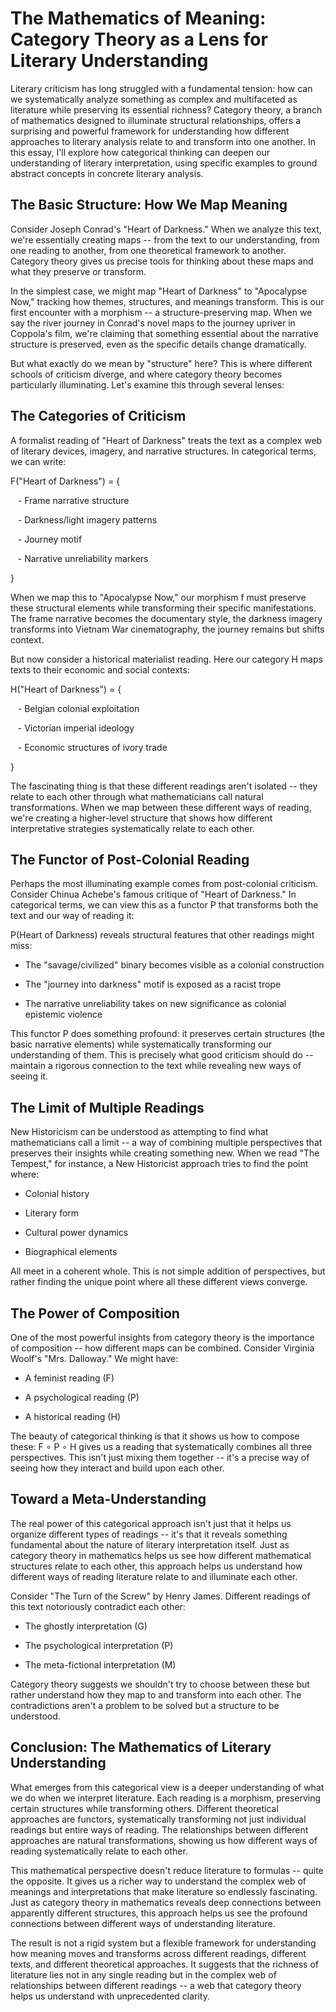# The Mathematics of Meaning: Category Theory as a Lens for Literary Understanding

Literary criticism has long struggled with a fundamental tension: how can we systematically analyze something as complex and multifaceted as literature while preserving its essential richness? Category theory, a branch of mathematics designed to illuminate structural relationships, offers a surprising and powerful framework for understanding how different approaches to literary analysis relate to and transform into one another. In this essay, I'll explore how categorical thinking can deepen our understanding of literary interpretation, using specific examples to ground abstract concepts in concrete literary analysis.

## The Basic Structure: How We Map Meaning

Consider Joseph Conrad's "Heart of Darkness." When we analyze this text, we're essentially creating maps -- from the text to our understanding, from one reading to another, from one theoretical framework to another. Category theory gives us precise tools for thinking about these maps and what they preserve or transform.

In the simplest case, we might map "Heart of Darkness" to "Apocalypse Now," tracking how themes, structures, and meanings transform. This is our first encounter with a morphism -- a structure-preserving map. When we say the river journey in Conrad's novel maps to the journey upriver in Coppola's film, we're claiming that something essential about the narrative structure is preserved, even as the specific details change dramatically.

But what exactly do we mean by "structure" here? This is where different schools of criticism diverge, and where category theory becomes particularly illuminating. Let's examine this through several lenses:

## The Categories of Criticism

A formalist reading of "Heart of Darkness" treats the text as a complex web of literary devices, imagery, and narrative structures. In categorical terms, we can write:

F("Heart of Darkness") = {

   - Frame narrative structure

   - Darkness/light imagery patterns

   - Journey motif

   - Narrative unreliability markers

}

When we map this to "Apocalypse Now," our morphism f must preserve these structural elements while transforming their specific manifestations. The frame narrative becomes the documentary style, the darkness imagery transforms into Vietnam War cinematography, the journey remains but shifts context.

But now consider a historical materialist reading. Here our category H maps texts to their economic and social contexts:

H("Heart of Darkness") = {

   - Belgian colonial exploitation

   - Victorian imperial ideology

   - Economic structures of ivory trade

}

The fascinating thing is that these different readings aren't isolated -- they relate to each other through what mathematicians call natural transformations. When we map between these different ways of reading, we're creating a higher-level structure that shows how different interpretative strategies systematically relate to each other.

## The Functor of Post-Colonial Reading

Perhaps the most illuminating example comes from post-colonial criticism. Consider Chinua Achebe's famous critique of "Heart of Darkness." In categorical terms, we can view this as a functor P that transforms both the text and our way of reading it:

P(Heart of Darkness) reveals structural features that other readings might miss:

- The "savage/civilized" binary becomes visible as a colonial construction

- The "journey into darkness" motif is exposed as a racist trope

- The narrative unreliability takes on new significance as colonial epistemic violence

This functor P does something profound: it preserves certain structures (the basic narrative elements) while systematically transforming our understanding of them. This is precisely what good criticism should do -- maintain a rigorous connection to the text while revealing new ways of seeing it.

## The Limit of Multiple Readings

New Historicism can be understood as attempting to find what mathematicians call a limit -- a way of combining multiple perspectives that preserves their insights while creating something new. When we read "The Tempest," for instance, a New Historicist approach tries to find the point where:

- Colonial history

- Literary form

- Cultural power dynamics

- Biographical elements

All meet in a coherent whole. This is not simple addition of perspectives, but rather finding the unique point where all these different views converge.

## The Power of Composition

One of the most powerful insights from category theory is the importance of composition -- how different maps can be combined. Consider Virginia Woolf's "Mrs. Dalloway." We might have:

- A feminist reading (F)

- A psychological reading (P)

- A historical reading (H)

The beauty of categorical thinking is that it shows us how to compose these: F ∘ P ∘ H gives us a reading that systematically combines all three perspectives. This isn't just mixing them together -- it's a precise way of seeing how they interact and build upon each other.

## Toward a Meta-Understanding

The real power of this categorical approach isn't just that it helps us organize different types of readings -- it's that it reveals something fundamental about the nature of literary interpretation itself. Just as category theory in mathematics helps us see how different mathematical structures relate to each other, this approach helps us understand how different ways of reading literature relate to and illuminate each other.

Consider "The Turn of the Screw" by Henry James. Different readings of this text notoriously contradict each other:

- The ghostly interpretation (G)

- The psychological interpretation (P)

- The meta-fictional interpretation (M)

Category theory suggests we shouldn't try to choose between these but rather understand how they map to and transform into each other. The contradictions aren't a problem to be solved but a structure to be understood.

## Conclusion: The Mathematics of Literary Understanding

What emerges from this categorical view is a deeper understanding of what we do when we interpret literature. Each reading is a morphism, preserving certain structures while transforming others. Different theoretical approaches are functors, systematically transforming not just individual readings but entire ways of reading. The relationships between different approaches are natural transformations, showing us how different ways of reading systematically relate to each other.

This mathematical perspective doesn't reduce literature to formulas -- quite the opposite. It gives us a richer way to understand the complex web of meanings and interpretations that make literature so endlessly fascinating. Just as category theory in mathematics reveals deep connections between apparently different structures, this approach helps us see the profound connections between different ways of understanding literature.

The result is not a rigid system but a flexible framework for understanding how meaning moves and transforms across different readings, different texts, and different theoretical approaches. It suggests that the richness of literature lies not in any single reading but in the complex web of relationships between different readings -- a web that category theory helps us understand with unprecedented clarity.    